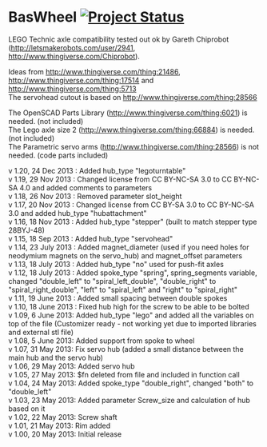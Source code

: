 BasWheel [![Project Status](http://stillmaintained.com/basile-laderchi/BasWheel.png)](http://stillmaintained.com/basile-laderchi/BasWheel)
========
LEGO Technic axle compatibility tested out ok by Gareth Chiprobot (http://letsmakerobots.com/user/2941, http://www.thingiverse.com/Chiprobot).

Ideas from http://www.thingiverse.com/thing:21486, http://www.thingiverse.com/thing:17514 and http://www.thingiverse.com/thing:5713  
The servohead cutout is based on http://www.thingiverse.com/thing:28566

The OpenSCAD Parts Library (http://www.thingiverse.com/thing:6021) is needed. (not included)  
The Lego axle size 2 (http://www.thingiverse.com/thing:66884) is needed. (not included)  
The Parametric servo arms (http://www.thingiverse.com/thing:28566) is not needed. (code parts included)

v 1.20, 24 Dec 2013 : Added hub\_type "legoturntable"  
v 1.19, 29 Nov 2013 : Changed license from CC BY-NC-SA 3.0 to CC BY-NC-SA 4.0 and added comments to parameters  
v 1.18, 26 Nov 2013 : Removed parameter slot\_height  
v 1.17, 20 Nov 2013 : Changed license from CC BY-SA 3.0 to CC BY-NC-SA 3.0 and added hub\_type "hubattachment"  
v 1.16, 18 Nov 2013 : Added hub\_type "stepper" (built to match stepper type 28BYJ-48)  
v 1.15, 18 Sep 2013 : Added hub\_type "servohead"  
v 1.14, 23 July 2013 : Added magnet\_diameter (used if you need holes for neodymium magnets on the servo\_hub) and magnet\_offset parameters  
v 1.13, 18 July 2013 : Added hub\_type "no" used for push-fit axles  
v 1.12, 18 July 2013 : Added spoke\_type "spring", spring\_segments variable, changed "double\_left" to "spiral\_left\_double", "double\_right" to "spiral\_right\_double", "left" to "spiral\_left" and "right" to "spiral\_right"  
v 1.11, 19 June 2013 : Added small spacing between double spokes  
v 1.10, 18 June 2013 : Fixed hub high for the screw to be able to be bolted  
v 1.09, 6 June 2013: Added hub\_type "lego" and added all the variables on top of the file (Customizer ready - not working yet due to imported libraries and external stl file)  
v 1.08, 5 June 2013: Added support from spoke to wheel  
v 1.07, 31 May 2013: Fix servo hub (added a small distance between the main hub and the servo hub)  
v 1.06, 29 May 2013: Added servo hub  
v 1.05, 27 May 2013: $fn deleted from file and included in function call  
v 1.04, 24 May 2013: Added spoke\_type "double\_right", changed "both" to "double\_left"  
v 1.03, 23 May 2013: Added parameter Screw\_size and calculation of hub based on it  
v 1.02, 22 May 2013: Screw shaft  
v 1.01, 21 May 2013: Rim added  
v 1.00, 20 May 2013: Initial release
